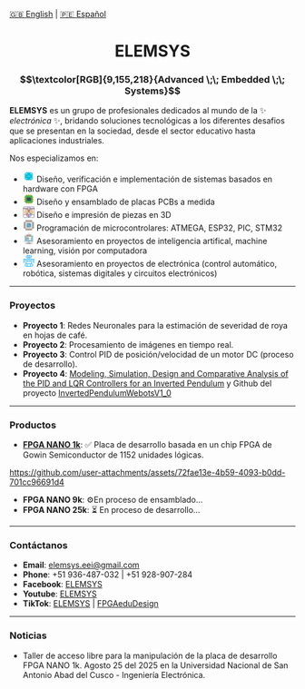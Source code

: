 [🇬🇧 English](README.md) | [🇵🇪 Español](README.es.md)

<h1 align="center">ELEMSYS</h1>
<h3 align="center">
$$\textcolor[RGB]{9,155,218}{Advanced \;\; Embedded \;\; Systems}$$
</h3>

**ELEMSYS** es un grupo de profesionales dedicados al mundo de la ✨ _electrónica_ ✨, bridando soluciones tecnológicas a los diferentes desafios que se presentan en la sociedad, desde el sector educativo hasta aplicaciones industriales.

Nos especializamos en:

- <img src="icons/fpga.svg" alt="FPGA Icon" width="20" height="20" /> Diseño, verificación e implementación de sistemas basados en hardware con FPGA 
- <img src="icons/electronics-186.svg" alt="PCB Icon" width="20" height="20" /> Diseño y ensamblado de placas PCBs a medida
- <img src="icons/3d-printing-1.svg" alt="3D Icon" width="20" height="20" /> Diseño e impresión de piezas en 3D
- <img src="icons/electronics-5.svg" alt="MCU Icon" width="20" height="20" /> Programación de microcontrolares: ATMEGA, ESP32, PIC, STM32
- <img src="icons/brain-machine-interface.svg" alt="AI Icon" width="20" height="20" /> Asesoramiento en proyectos de inteligencia artifical, machine learning, visión por computadora
- <img src="icons/robot-25.svg" alt="Robot Icon" width="20" height="20" /> Asesoramiento en proyectos de electrónica (control automático, robótica, sistemas digitales y circuitos electrónicos)

---

### Proyectos

- **Proyecto 1**: Redes Neuronales para la estimación de severidad de roya en hojas de café.
- **Proyecto 2**: Procesamiento de imágenes en tiempo real.
- **Proyecto 3**: Control PID de posición/velocidad de un motor DC (proceso de desarrollo).
- **Proyecto 4**: [Modeling, Simulation, Design and Comparative Analysis of the PID and LQR Controllers for an Inverted Pendulum](https://ieeexplore.ieee.org/document/10833454) y Github del proyecto [InvertedPendulumWebotsV1_0](https://github.com/elemsys/InvertedPendulumWebotsV1_0)
---

### Productos

- **[FPGA NANO 1k](https://github.com/elemsys/FPGA-NANO-1K/tree/main)**: ✅ Placa de desarrollo basada en un chip FPGA de Gowin Semiconductor de 1152 unidades lógicas.


https://github.com/user-attachments/assets/72fae13e-4b59-4093-b0dd-701cc96691d4


- **FPGA NANO 9k**: ⚙️En proceso de ensamblado...
- **FPGA NANO 25k**: ⏳ En proceso de desarrollo...

---

### Contáctanos

- **Email**: elemsys.eei@gmail.com
- **Phone**: +51 936-487-032 | +51 928-907-284
- **Facebook**: [ELEMSYS](https://www.facebook.com/elemsys.eei)
- **Youtube**: [ELEMSYS](https://www.youtube.com/@elemsys)
- **TikTok**: [ELEMSYS](https://www.tiktok.com/@elemsys.eei) | [FPGAeduDesign](https://www.tiktok.com/@fpgaedudesign)
---

### Noticias

- Taller de acceso libre para la manipulación de la placa de desarrollo FPGA NANO 1k. Agosto 25 del 2025 en la Universidad Nacional de San Antonio Abad del Cusco - Ingeniería Electrónica.
